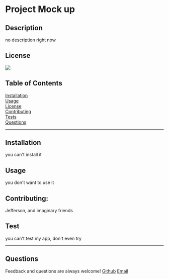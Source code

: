 
# Project Mock up

## Description
no description right now

## License
<a href='https://opensource.org/licenses/ISC'>
<img src='https://img.shields.io/badge/License-ISC-blue.svg' />
</a>

## Table of Contents
  
[Installation](#installation)<br>
[Usage](#usage)<br>
[License](#license)<br>
[Contributing](#contributing)<br>
[Tests](#tests)<br>
[Questions](#questions)<br>

----
## Installation
you can't install it

## Usage
you don't want to use it

## Contributing:
Jefferson, and imaginary friends

## Test
you can't test my app, don't even try

----
## Questions
Feedback and questions are always welcome!
[Github](https://github.com/jefid)
[Email](mailto:jquandt411@gmail.com)
